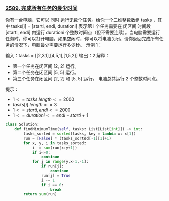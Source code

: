 ### [2589. 完成所有任务的最少时间](https://leetcode.cn/problems/minimum-time-to-complete-all-tasks/)
你有一台电脑，它可以 同时 运行无数个任务。给你一个二维整数数组 tasks ，其中 tasks[i] = [starti, endi, durationi] 表示第 i 个任务需要在 闭区间 时间段 [starti, endi] 内运行 durationi 个整数时间点（但不需要连续）。当电脑需要运行任务时，你可以打开电脑，如果空闲时，你可以将电脑关闭。请你返回完成所有任务的情况下，电脑最少需要运行多少秒。
示例 1：

输入：tasks = [[2,3,1],[4,5,1],[1,5,2]]
输出：2
解释：
- 第一个任务在闭区间 [2, 2] 运行。
- 第二个任务在闭区间 [5, 5] 运行。
- 第三个任务在闭区间 [2, 2] 和 [5, 5] 运行。
电脑总共运行 2 个整数时间点。

提示：
- $1 <= tasks.length <= 2000$
- $tasks[i].length == 3$
- $1 <= starti, endi <= 2000$
- $1 <= durationi <= endi - starti + 1$
```python
class Solution:
    def findMinimumTime(self, tasks: List[List[int]]) -> int:
        tasks_sorted = sorted(tasks, key = lambda x: x[1])
        run = [False] * (tasks_sorted[-1][1]+1)
        for x, y, i in tasks_sorted:
            i -= sum(run[x:y+1])
            if i<=0:
                continue
            for j in range(y,x-1,-1):
                if run[j]:
                    continue
                run[j] = True
                i -= 1
                if i == 0:
                    break
        return sum(run)
```

